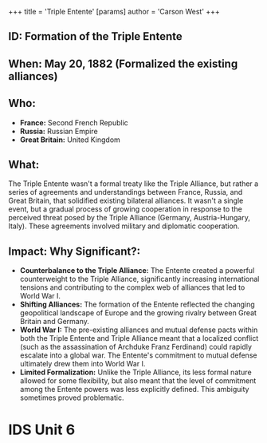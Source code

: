 +++
 title = 'Triple Entente'
[params]
	author = 'Carson West'
+++
## ID: Formation of the Triple Entente

## When:  May 20, 1882 (Formalized the existing alliances)

## Who:
* **France:**  Second French Republic
* **Russia:** Russian Empire
* **Great Britain:** United Kingdom

## What: 
The Triple Entente wasn't a formal treaty like the Triple Alliance, but rather a series of agreements and understandings between France, Russia, and Great Britain, that solidified existing bilateral alliances.  It wasn't a single event, but a gradual process of growing cooperation in response to the perceived threat posed by the Triple Alliance (Germany, Austria-Hungary, Italy).  These agreements involved military and diplomatic cooperation.


## Impact: Why Significant?:
* **Counterbalance to the Triple Alliance:** The Entente created a powerful counterweight to the Triple Alliance, significantly increasing international tensions and contributing to the complex web of alliances that led to World War I.
* **Shifting Alliances:** The formation of the Entente reflected the changing geopolitical landscape of Europe and the growing rivalry between Great Britain and Germany.
* **World War I:** The pre-existing alliances and mutual defense pacts within both the Triple Entente and Triple Alliance meant that a localized conflict (such as the assassination of Archduke Franz Ferdinand) could rapidly escalate into a global war. The Entente's commitment to mutual defense ultimately drew them into World War I.
* **Limited Formalization:**  Unlike the Triple Alliance, its less formal nature allowed for some flexibility, but also meant that the level of commitment among the Entente powers was less explicitly defined. This ambiguity sometimes proved problematic.

# IDS Unit 6